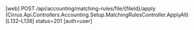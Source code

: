 [web] POST /api/accounting/matching-rules/file/{fileId}/apply  (Cirrus.Api.Controllers.Accounting.Setup.MatchingRulesController.ApplyAll)  [L132–L138] status=201 [auth=user]

